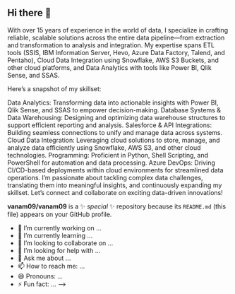 ## Hi there 👋

With over 15 years of experience in the world of data, I specialize in crafting reliable, scalable solutions across the entire data pipeline—from extraction and transformation to analysis and integration. My expertise spans ETL tools (SSIS, IBM Information Server, Hevo, Azure Data Factory, Talend, and Pentaho), Cloud Data Integration using Snowflake, AWS S3 Buckets, and other cloud platforms, and Data Analytics with tools like Power BI, Qlik Sense, and SSAS.

Here’s a snapshot of my skillset:

Data Analytics: Transforming data into actionable insights with Power BI, Qlik Sense, and SSAS to empower decision-making.
Database Systems & Data Warehousing: Designing and optimizing data warehouse structures to support efficient reporting and analysis.
Salesforce & API Integrations: Building seamless connections to unify and manage data across systems.
Cloud Data Integration: Leveraging cloud solutions to store, manage, and analyze data efficiently using Snowflake, AWS S3, and other cloud technologies.
Programming: Proficient in Python, Shell Scripting, and PowerShell for automation and data processing.
Azure DevOps: Driving CI/CD-based deployments within cloud environments for streamlined data operations.
I’m passionate about tackling complex data challenges, translating them into meaningful insights, and continuously expanding my skillset. Let’s connect and collaborate on exciting data-driven innovations!


**vanam09/vanam09** is a ✨ _special_ ✨ repository because its `README.md` (this file) appears on your GitHub profile.
- 🔭 I’m currently working on ...
- 🌱 I’m currently learning ...
- 👯 I’m looking to collaborate on ...
- 🤔 I’m looking for help with ...
- 💬 Ask me about ...
- 📫 How to reach me: ...
- 😄 Pronouns: ...
- ⚡ Fun fact: ...
-->
